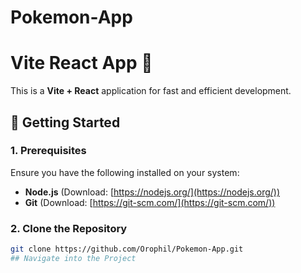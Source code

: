 # Pokemon-App

# Vite React App 🚀

This is a **Vite + React** application for fast and efficient development.

## 📌 Getting Started

### **1. Prerequisites**
Ensure you have the following installed on your system:
- **Node.js** (Download: [https://nodejs.org/](https://nodejs.org/))
- **Git** (Download: [https://git-scm.com/](https://git-scm.com/))

### **2. Clone the Repository**
```sh
git clone https://github.com/Orophil/Pokemon-App.git
## Navigate into the Project
 

